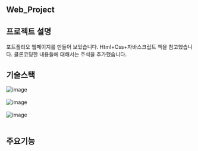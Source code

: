Web_Project
-----------------------------------------------------------------------------------------------------------------------------------------------------
프로젝트 설명
-----------------------------------------------------------------------------------------------------------------------------------------------------
포트폴리오 웹페이지를 만들어 보았습니다. Html+Css+자바스크립트 책을 참고했습니다. 클론코딩한 내용들에 대해서는 주석을 추가했습니다.

기술스택
-----------------------------------------------------------------------------------------------------------------------------------------------------
![image](https://github.com/Jaehyuk-96/web_project/assets/145963663/559ad2bc-be19-497c-9528-3cf32d4b80bb)<br><br>
![image](https://github.com/Jaehyuk-96/web_project/assets/145963663/8443ce9f-7b8c-4ede-ae03-f56173f890e1)<br><br>
![image](https://github.com/Jaehyuk-96/web_project/assets/145963663/84defd1f-0420-438c-9670-55cab5a534b6)<br><br>



주요기능
-----------------------------------------------------------------------------------------------------------------------------------------------------

